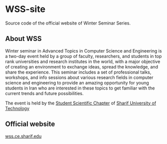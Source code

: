 # WSS-site
Source code of the official website of Winter Seminar Series.

## About WSS
Winter seminar in Advanced Topics in Computer Science and Engineering is a two-day event held by a group of faculty, researchers, and students in top rank universities and research institutes in the world, with a major objective of creating an environment to exchange ideas, spread the knowledge, and share the experience. This seminar includes a set of professional talks, workshops, and info sessions about various research fields in computer science and engineering to provide an amazing opportunity for young students in Iran who are interested in these topics to get familiar with the current trends and future possibilities.

The event is held by the [Student Scientific Chapter](http://ssc.ce.sharif.edu) of [Sharif University of Technology](http://sharif.edu)

## Official website
[wss.ce.sharif.edu](http://wss.ce.sharif.edu)
